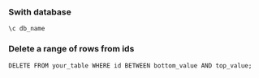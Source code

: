 ### Swith database

```
\c db_name
```

### Delete a range of rows from ids

```
DELETE FROM your_table WHERE id BETWEEN bottom_value AND top_value;
```
